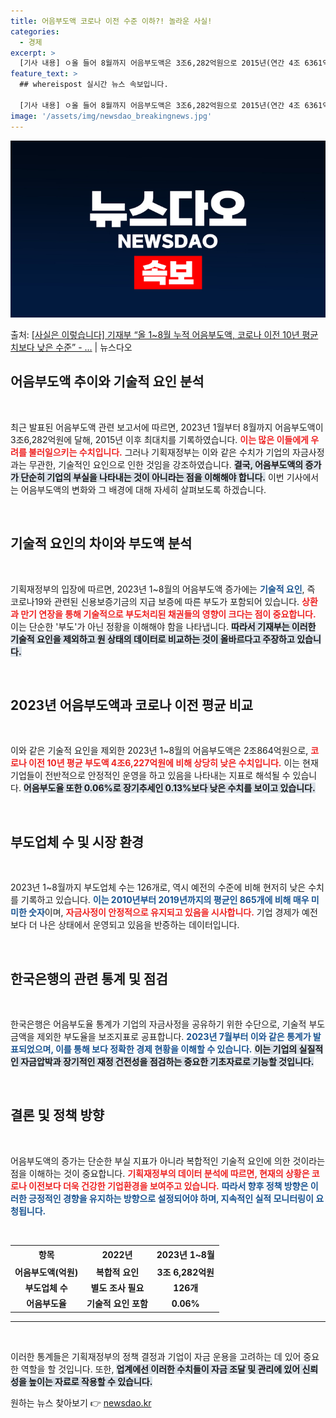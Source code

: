 ```yaml
---
title: 어음부도액 코로나 이전 수준 이하?! 놀라운 사실!
categories:
  - 경제
excerpt: >
  [기사 내용] ㅇ올 들어 8월까지 어음부도액은 3조6,282억원으로 2015년(연간 4조 6361억원) 이후…
feature_text: >
  ## whereispost 실시간 뉴스 속보입니다.

  [기사 내용] ㅇ올 들어 8월까지 어음부도액은 3조6,282억원으로 2015년(연간 4조 6361억원) 이후…
image: '/assets/img/newsdao_breakingnews.jpg'
---
```


![뉴스다오 속보](/assets/img/newsdao_breakingnews.jpg)

<p>출처: <a href="https://newsdao.kr/2213" rel="dofollow">[사실은 이렇습니다] 기재부 “올 1~8월 누적 어음부도액, 코로나 이전 10년 평균치보다 낮은 수준” - …</a> | 뉴스다오</p>

<h2 data-ke-size="size26">어음부도액 추이와 기술적 요인 분석</h2>

<p data-ke-size="size16">&nbsp;</p>

최근 발표된 어음부도액 관련 보고서에 따르면, 2023년 1월부터 8월까지 어음부도액이 3조6,282억원에 달해, 2015년 이후 최대치를 기록하였습니다. <b><span style="color: #ee2323;">이는 많은 이들에게 우려를 불러일으키는 수치입니다.</span></b> 그러나 기획재정부는 이와 같은 수치가 기업의 자금사정과는 무관한, 기술적인 요인으로 인한 것임을 강조하였습니다. <b><span style="background-color: #21538527;">결국, 어음부도액의 증가가 단순히 기업의 부실을 나타내는 것이 아니라는 점을 이해해야 합니다.</span></b> 이번 기사에서는 어음부도액의 변화와 그 배경에 대해 자세히 살펴보도록 하겠습니다.

<p data-ke-size="size16">&nbsp;</p>

<h2 data-ke-size="size26">기술적 요인의 차이와 부도액 분석</h2>

<p data-ke-size="size16">&nbsp;</p>

기획재정부의 입장에 따르면, 2023년 1~8월의 어음부도액 증가에는 <b><span style="color: #1a5490;">기술적 요인</span></b>, 즉 코로나19와 관련된 신용보증기금의 지급 보증에 따른 부도가 포함되어 있습니다. <b><span style="color: #ee2323;">상환과 만기 연장을 통해 기술적으로 부도처리된 채권들의 영향이 크다는 점이 중요합니다.</span></b> 이는 단순한 '부도'가 아닌 정황을 이해해야 함을 나타냅니다. <b><span style="background-color: #21538527;">따라서 기재부는 이러한 기술적 요인을 제외하고 원 상태의 데이터로 비교하는 것이 올바르다고 주장하고 있습니다.</span></b>

<p data-ke-size="size16">&nbsp;</p>

<h2 data-ke-size="size26">2023년 어음부도액과 코로나 이전 평균 비교</h2>

<p data-ke-size="size16">&nbsp;</p>

이와 같은 기술적 요인을 제외한 2023년 1~8월의 어음부도액은 2조864억원으로, <b><span style="color: #ee2323;">코로나 이전 10년 평균 부도액 4조6,227억원에 비해 상당히 낮은 수치입니다.</span></b> 이는 현재 기업들이 전반적으로 안정적인 운영을 하고 있음을 나타내는 지표로 해석될 수 있습니다. <b><span style="background-color: #21538527;">어음부도율 또한 0.06%로 장기추세인 0.13%보다 낮은 수치를 보이고 있습니다.</span></b>

<p data-ke-size="size16">&nbsp;</p>

<h2 data-ke-size="size26">부도업체 수 및 시장 환경</h2>

<p data-ke-size="size16">&nbsp;</p>

2023년 1~8월까지 부도업체 수는 126개로, 역시 예전의 수준에 비해 현저히 낮은 수치를 기록하고 있습니다. <b><span style="color: #1a5490;">이는 2010년부터 2019년까지의 평균인 865개에 비해 매우 미미한 숫자</span></b>이며, <b><span style="color: #ee2323;">자금사정이 안정적으로 유지되고 있음을 시사합니다.</span></b> 기업 경제가 예전보다 더 나은 상태에서 운영되고 있음을 반증하는 데이터입니다.

<p data-ke-size="size16">&nbsp;</p>

<h2 data-ke-size="size26">한국은행의 관련 통계 및 점검</h2>

<p data-ke-size="size16">&nbsp;</p>

한국은행은 어음부도율 통계가 기업의 자금사정을 공유하기 위한 수단으로, 기술적 부도금액을 제외한 부도율을 보조지표로 공표합니다. <b><span style="color: #1a5490;">2023년 7월부터 이와 같은 통계가 발표되었으며, 이를 통해 보다 정확한 경제 현황을 이해할 수 있습니다.</span></b> <b><span style="background-color: #21538527;">이는 기업의 실질적인 자금압박과 장기적인 재정 건전성을 점검하는 중요한 기초자료로 기능할 것입니다.</span></b>

<p data-ke-size="size16">&nbsp;</p>

<h2 data-ke-size="size26">결론 및 정책 방향</h2>

<p data-ke-size="size16">&nbsp;</p>

어음부도액의 증가는 단순한 부실 지표가 아니라 복합적인 기술적 요인에 의한 것이라는 점을 이해하는 것이 중요합니다. <b><span style="color: #ee2323;">기획재정부의 데이터 분석에 따르면, 현재의 상황은 코로나 이전보다 더욱 건강한 기업환경을 보여주고 있습니다.</span></b> <b><span style="color: #1a5490;">따라서 향후 정책 방향은 이러한 긍정적인 경향을 유지하는 방향으로 설정되어야 하며, 지속적인 실적 모니터링이 요청됩니다.</span></b> 

<p data-ke-size="size16">&nbsp;</p>


<table style="width: 100%;">
  <tr>
    <td style="text-align: center; height: 25px;"><b>항목</b></td>
    <td style="text-align: center; height: 25px;"><b>2022년</b></td>
    <td style="text-align: center; height: 25px;"><b>2023년 1~8월</b></td>
  </tr>
  <tr>
    <td style="text-align: center;"><b>어음부도액(억원)</b></td>
    <td style="text-align: center;"><b>복합적 요인</b></td>
    <td style="text-align: center;"><b>3조 6,282억원</b></td>
  </tr>
  <tr>
    <td style="text-align: center;"><b>부도업체 수</b></td>
    <td style="text-align: center;"><b>별도 조사 필요</b></td>
    <td style="text-align: center;"><b>126개</b></td>
  </tr>
  <tr>
    <td style="text-align: center;"><b>어음부도율</b></td>
    <td style="text-align: center;"><b>기술적 요인 포함</b></td>
    <td style="text-align: center;"><b>0.06%</b></td>
  </tr>
</table>

<hr />
<p data-ke-size="size16">&nbsp;</p>

이러한 통계들은 기획재정부의 정책 결정과 기업이 자금 운용을 고려하는 데 있어 중요한 역할을 할 것입니다. 또한, <b><span style="background-color: #21538527;">업계에선 이러한 수치들이 자금 조달 및 관리에 있어 신뢰성을 높이는 자료로 작용할 수 있습니다.</span></b> 

원하는 뉴스 찾아보기 👉 <a href="https://newsdao.kr" rel="dofollow">newsdao.kr</a>


